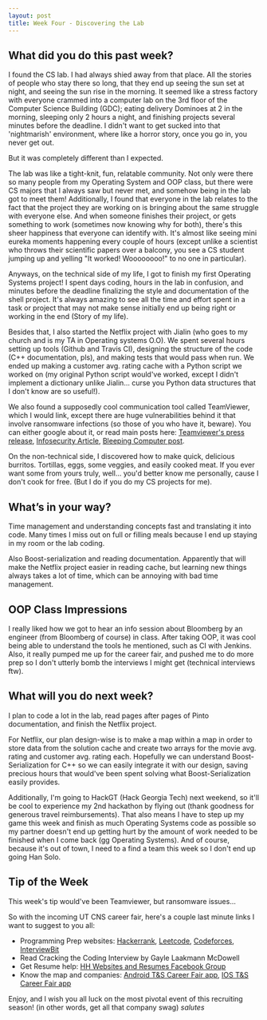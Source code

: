 ```yaml
---
layout: post
title: Week Four - Discovering the Lab
---
```


What did you do this past week?
------
I found the CS lab. I had always shied away from that place. All the stories of people who stay there so long, that they end up seeing the sun set at night, and seeing the sun rise in the morning. It seemed like a stress factory with everyone crammed into a computer lab on the 3rd floor of the Computer Science Building (GDC); eating delivery Dominoes at 2 in the morning, sleeping only 2 hours a night, and finishing projects several minutes before the deadline. I didn't want to get sucked into that 'nightmarish' environment, where like a horror story, once you go in, you never get out.

But it was completely different than I expected.

The lab was like a tight-knit, fun, relatable community. Not only were there so many people from my Operating System and OOP class, but there were CS majors that I always saw but never met, and somehow being in the lab got to meet them! Additionally, I found that everyone in the lab relates to the fact that the project they are working on is bringing about the same struggle with everyone else. And when someone finishes their project, or gets something to work (sometimes now knowing why for both), there's this sheer happiness that everyone can identify with. It's almost like seeing mini eureka moments happening every couple of hours (except unlike a scientist who throws their scientific papers over a balcony, you see a CS student jumping up and yelling "It worked! Woooooooo!" to no one in particular). 

Anyways, on the technical side of my life, I got to finish my first Operating Systems project! I spent days coding, hours in the lab in confusion, and minutes before the deadline finalizing the style and documentation of the shell project. It's always amazing to see all the time and effort spent in a task or project that may not make sense initially end up being right or working in the end (Story of my life).

Besides that, I also started the Netflix project with Jialin (who goes to my church and is my TA in Operating systems O.O). We spent several hours setting up tools (Github and Travis CI), designing the structure of the code (C++ documentation, pls), and making tests that would pass when run. We ended up making a customer avg. rating cache with a Python script we worked on (my original Python script would've worked, except I didn't implement a dictionary unlike Jialin... curse you Python data structures that I don't know are so useful!).

We also found a supposedly cool communication tool called TeamViewer, which I would link, except there are huge vulnerabilities behind it that involve ransomware infections (so those of you who have it, beware). You can either google about it, or read main posts here: [Teamviewer's press release](https://www.teamviewer.com/en/company/press/statement-on-ransomware-infections-via-teamviewer/), [Infosecurity Article](http://www.infosecurity-magazine.com/news/surprise-ransomware-spreading-via/), [Bleeping Computer post](http://www.bleepingcomputer.com/news/security/surprise-ransomware-installed-via-teamviewer-and-executes-from-memory/).

On the non-technical side, I discovered how to make quick, delicious burritos. Tortillas, eggs, some veggies, and easily cooked meat. If you ever want some from yours truly, well... you'd better know me personally, cause I don't cook for free. (But I do if you do my CS projects for me).

What’s in your way?
------
Time management and understanding concepts fast and translating it into code. Many times I miss out on full or filling meals because I end up staying in my room or the lab coding.

Also Boost-serialization and reading documentation. Apparently that will make the Netflix project easier in reading cache, but learning new things always takes a lot of time, which can be annoying with bad time management.

OOP Class Impressions
------
I really liked how we got to hear an info session about Bloomberg by an engineer (from Bloomberg of course) in class. After taking OOP, it was cool being able to understand the tools he mentioned, such as CI with Jenkins. Also, it really pumped me up for the career fair, and pushed me to do more prep so I don't utterly bomb the interviews I might get (technical interviews ftw).

What will you do next week?
------
I plan to code a lot in the lab, read pages after pages of Pinto documentation, and finish the Netflix project.

For Netflix, our plan design-wise is to make a map within a map in order to store data from the solution cache and create two arrays for the movie avg. rating and customer avg. rating each. Hopefully we can understand Boost-Serialization for C++ so we can easily integrate it with our design, saving precious hours that would've been spent solving what Boost-Serialization easily provides.

Additionally, I'm going to HackGT (Hack Georgia Tech) next weekend, so it'll be cool to experience my 2nd hackathon by flying out (thank goodness for generous travel reimbursements). That also means I have to step up my game this week and finish as much Operating Systems code as possible so my partner doesn't end up getting hurt by the amount of work needed to be finished when I come back (gg Operating Systems). And of course, because it's out of town, I need to a find a team this week so I don't end up going Han Solo.

Tip of the Week
------
This week's tip would've been Teamviewer, but ransomware issues...

So with the incoming UT CNS career fair, here's a couple last minute links I want to suggest to you all:

- Programming Prep websites: [Hackerrank](https://www.hackerrank.com/), [Leetcode](https://leetcode.com/), [Codeforces](http://codeforces.com/), [InterviewBit](https://codelab.interviewbit.com/)
- Read Cracking the Coding Interview by Gayle Laakmann McDowell
- Get Resume help: [HH Websites and Resumes Facebook Group](https://www.facebook.com/groups/1487708811477672/)
- Know the map and companies: [Android T&S Career Fair app](https://play.google.com/store/apps/details?id=edu.utexas.cnsf15&hl=en), [IOS T&S Career Fair app](https://itunes.apple.com/us/app/technology-science-career/id1037564986?mt=8)

Enjoy, and I wish you all luck on the most pivotal event of this recruiting season! (in other words, get all that company swag) *salutes*
